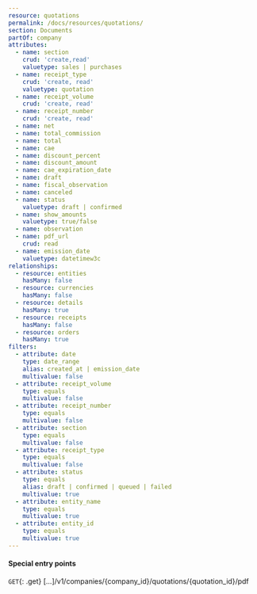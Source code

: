 ```yaml
---
resource: quotations
permalink: /docs/resources/quotations/
section: Documents
partOf: company
attributes:
  - name: section
    crud: 'create,read'
    valuetype: sales | purchases
  - name: receipt_type
    crud: 'create, read'
    valuetype: quotation
  - name: receipt_volume
    crud: 'create, read'
  - name: receipt_number
    crud: 'create, read'
  - name: net
  - name: total_commission
  - name: total
  - name: cae
  - name: discount_percent
  - name: discount_amount
  - name: cae_expiration_date
  - name: draft
  - name: fiscal_observation
  - name: canceled
  - name: status
    valuetype: draft | confirmed
  - name: show_amounts
    valuetype: true/false
  - name: observation
  - name: pdf_url
    crud: read
  - name: emission_date
    valuetype: datetimew3c
relationships:
  - resource: entities
    hasMany: false
  - resource: currencies
    hasMany: false
  - resource: details
    hasMany: true
  - resource: receipts
    hasMany: false
  - resource: orders
    hasMany: true
filters:
  - attribute: date
    type: date_range
    alias: created_at | emission_date
    multivalue: false
  - attribute: receipt_volume
    type: equals
    multivalue: false
  - attribute: receipt_number
    type: equals
    multivalue: false
  - attribute: section
    type: equals
    multivalue: false
  - attribute: receipt_type
    type: equals
    multivalue: false
  - attribute: status
    type: equals
    alias: draft | confirmed | queued | failed
    multivalue: true
  - attribute: entity_name
    type: equals
    multivalue: true
  - attribute: entity_id
    type: equals
    multivalue: true
---
```


#### Special entry points

`GET`{: .get} [...]/v1/companies/{company_id}/quotations/{quotation_id}/pdf
